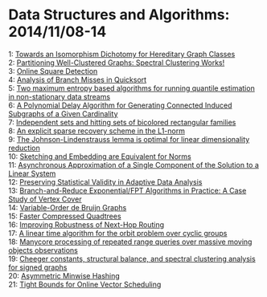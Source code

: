 # Data Structures and Algorithms: 2014/11/08-14  
1: [Towards an Isomorphism Dichotomy for Hereditary Graph Classes](https://doi.org/10.48550/arXiv.1411.1977)  
2: [Partitioning Well-Clustered Graphs: Spectral Clustering Works!](https://doi.org/10.48550/arXiv.1411.2021)  
3: [Online Square Detection](https://doi.org/10.48550/arXiv.1411.2022)  
4: [Analysis of Branch Misses in Quicksort](https://doi.org/10.48550/arXiv.1411.2059)  
5: [Two maximum entropy based algorithms for running quantile estimation in  non-stationary data streams](https://doi.org/10.48550/arXiv.1411.2250)  
6: [A Polynomial Delay Algorithm for Generating Connected Induced Subgraphs  of a Given Cardinality](https://doi.org/10.48550/arXiv.1411.2262)  
7: [Independent sets and hitting sets of bicolored rectangular families](https://doi.org/10.48550/arXiv.1411.2311)  
8: [An explicit sparse recovery scheme in the L1-norm](https://doi.org/10.48550/arXiv.1411.2344)  
9: [The Johnson-Lindenstrauss lemma is optimal for linear dimensionality  reduction](https://doi.org/10.48550/arXiv.1411.2404)  
10: [Sketching and Embedding are Equivalent for Norms](https://doi.org/10.48550/arXiv.1411.2577)  
11: [Asynchronous Approximation of a Single Component of the Solution to a  Linear System](https://doi.org/10.48550/arXiv.1411.2647)  
12: [Preserving Statistical Validity in Adaptive Data Analysis](https://doi.org/10.48550/arXiv.1411.2664)  
13: [Branch-and-Reduce Exponential/FPT Algorithms in Practice: A Case Study  of Vertex Cover](https://doi.org/10.48550/arXiv.1411.2680)  
14: [Variable-Order de Bruijn Graphs](https://doi.org/10.48550/arXiv.1411.2718)  
15: [Faster Compressed Quadtrees](https://doi.org/10.48550/arXiv.1411.2785)  
16: [Improving Robustness of Next-Hop Routing](https://doi.org/10.48550/arXiv.1411.2873)  
17: [A linear time algorithm for the orbit problem over cyclic groups](https://doi.org/10.48550/arXiv.1411.3164)  
18: [Manycore processing of repeated range queries over massive moving  objects observations](https://doi.org/10.48550/arXiv.1411.3212)  
19: [Cheeger constants, structural balance, and spectral clustering analysis  for signed graphs](https://doi.org/10.48550/arXiv.1411.3530)  
20: [Asymmetric Minwise Hashing](https://doi.org/10.48550/arXiv.1411.3787)  
21: [Tight Bounds for Online Vector Scheduling](https://doi.org/10.48550/arXiv.1411.3887)  